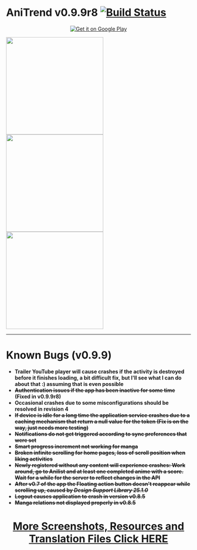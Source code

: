 

# __AniTrend v0.9.9r8__ [![Build Status](https://travis-ci.org/wax911/AniTrendApp.svg?branch=master)](https://travis-ci.org/wax911/AniTrendApp)

<p align="center"><a href='https://play.google.com/store/apps/details?id=com.mxt.anitrend&pcampaignid=MKT-Other-global-all-co-prtnr-py-PartBadge-Mar2515-1'><img alt='Get it on Google Play' src='https://play.google.com/intl/en_us/badges/images/generic/en_badge_web_generic.png'/></a></p>

<img src="https://github.com/wax911/AniTrend/raw/master/screenshots/Nexus4/device-2017-03-12-132055.png" width=265/> <img src="https://github.com/wax911/AniTrend/raw/master/screenshots/Nexus4/device-2017-03-12-132113.png" width=265/> <img src="https://github.com/wax911/AniTrend/raw/master/screenshots/Nexus4/device-2017-03-12-132128.png" width=265/>
___
# __Known Bugs (v0.9.9)__
- __Trailer YouTube player will cause crashes if the activity is destroyed before it finishes loading, a bit difficult fix, but I'll see what I can do about that :) assuming that is even possible__
- __~~Authentication issues if the app has been inactive for some time~~ (Fixed in v0.9.9r8)__
- __Occasional crashes due to some misconfigurations should be resolved in revision 4__
- __~~If device is idle for a long time the application service crashes due to a caching mechanism that return a null value for the token (Fix is on the way, just needs more testing)~~__
- __~~Notifications do not get triggered according to sync preferences that were set~~__
- __~~Smart progress increment not working for manga~~__
- __~~Broken infinite scrolling for home pages, loss of scroll position when liking activities~~__
- __~~Newly registered without any content will experience crashes: Work around, go to Anilist and at least one completed anime with a score. Wait for a while for the server to reflect changes in the API~~__
- __~~After v0.7 of the app the Floating action button doesn't reappear while scrolling up, caused by *Design Support Library 25.1.0*~~__
- __~~Logout causes application to crash in version v0.8.5~~__
- __~~Manga relations not displayed properly in v0.8.5~~__

# __<p align="center"><a href="https://github.com/wax911/AniTrend">More Screenshots, Resources and Translation Files Click HERE</a></p>__
